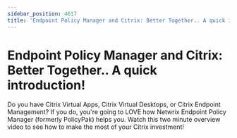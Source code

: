 ```yaml
---
sidebar_position: 4617
title: 'Endpoint Policy Manager and Citrix: Better Together.. A quick introduction!'
---
```


# Endpoint Policy Manager and Citrix: Better Together.. A quick introduction!

Do you have Citrix Virtual Apps, Citrix Virtual Desktops, or Citrix Endpoint Management? If you do, you're going to LOVE how Netwrix Endpoint Policy Manager (formerly PolicyPak) helps you. Watch this two minute overview video to see how to make the most of your Citrix investment!